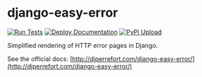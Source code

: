 # django-easy-error

[![Run Tests](https://github.com/djperrefort/django-easy-error/actions/workflows/Unittests.yml/badge.svg)](https://github.com/djperrefort/django-easy-error/actions/workflows/Unittests.yml)
[![Deploy Documentation](https://github.com/djperrefort/django-easy-error/actions/workflows/DeployDocs.yml/badge.svg)](https://github.com/djperrefort/django-easy-error/actions/workflows/DeployDocs.yml)
[![PyPi Upload](https://github.com/djperrefort/django-easy-error/actions/workflows/PyPiUpload.yml/badge.svg)](https://github.com/djperrefort/django-easy-error/actions/workflows/PyPiUpload.yml)

Simplified rendering of HTTP error pages in Django.

See the official docs: [http://djperrefort.com/django-easy-error/](http://djperrefort.com/django-easy-error/)
